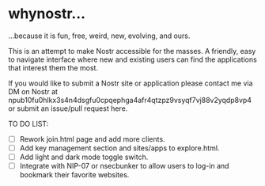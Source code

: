 # whynostr...

...because it is fun, free, weird, new, evolving, and ours.

This is an attempt to make Nostr accessible for the masses. A friendly, easy to navigate interface where new and existing users can find the applications that interest them the most.



If you would like to submit a Nostr site or application please contact me via DM on Nostr at npub10fu0hlkx3s4n4dsgfu0cpqephga4afr4qtzpz9vsyqf7vj88v2yqdp8vp4 or submit an issue/pull request here.


TO DO LIST:

- [ ] Rework join.html page and add more clients.
- [ ] Add key management section and sites/apps to explore.html.
- [ ] Add light and dark mode toggle switch.
- [ ] Integrate with NIP-07 or nsecbunker to allow users to log-in and bookmark their favorite websites.
